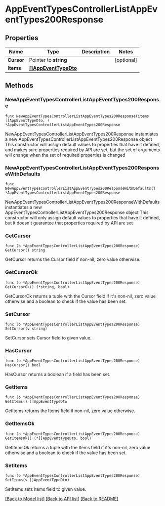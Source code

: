 # AppEventTypesControllerListAppEventTypes200Response

## Properties

Name | Type | Description | Notes
------------ | ------------- | ------------- | -------------
**Cursor** | Pointer to **string** |  | [optional] 
**Items** | [**[]AppEventTypeDto**](AppEventTypeDto.md) |  | 

## Methods

### NewAppEventTypesControllerListAppEventTypes200Response

`func NewAppEventTypesControllerListAppEventTypes200Response(items []AppEventTypeDto, ) *AppEventTypesControllerListAppEventTypes200Response`

NewAppEventTypesControllerListAppEventTypes200Response instantiates a new AppEventTypesControllerListAppEventTypes200Response object
This constructor will assign default values to properties that have it defined,
and makes sure properties required by API are set, but the set of arguments
will change when the set of required properties is changed

### NewAppEventTypesControllerListAppEventTypes200ResponseWithDefaults

`func NewAppEventTypesControllerListAppEventTypes200ResponseWithDefaults() *AppEventTypesControllerListAppEventTypes200Response`

NewAppEventTypesControllerListAppEventTypes200ResponseWithDefaults instantiates a new AppEventTypesControllerListAppEventTypes200Response object
This constructor will only assign default values to properties that have it defined,
but it doesn't guarantee that properties required by API are set

### GetCursor

`func (o *AppEventTypesControllerListAppEventTypes200Response) GetCursor() string`

GetCursor returns the Cursor field if non-nil, zero value otherwise.

### GetCursorOk

`func (o *AppEventTypesControllerListAppEventTypes200Response) GetCursorOk() (*string, bool)`

GetCursorOk returns a tuple with the Cursor field if it's non-nil, zero value otherwise
and a boolean to check if the value has been set.

### SetCursor

`func (o *AppEventTypesControllerListAppEventTypes200Response) SetCursor(v string)`

SetCursor sets Cursor field to given value.

### HasCursor

`func (o *AppEventTypesControllerListAppEventTypes200Response) HasCursor() bool`

HasCursor returns a boolean if a field has been set.

### GetItems

`func (o *AppEventTypesControllerListAppEventTypes200Response) GetItems() []AppEventTypeDto`

GetItems returns the Items field if non-nil, zero value otherwise.

### GetItemsOk

`func (o *AppEventTypesControllerListAppEventTypes200Response) GetItemsOk() (*[]AppEventTypeDto, bool)`

GetItemsOk returns a tuple with the Items field if it's non-nil, zero value otherwise
and a boolean to check if the value has been set.

### SetItems

`func (o *AppEventTypesControllerListAppEventTypes200Response) SetItems(v []AppEventTypeDto)`

SetItems sets Items field to given value.



[[Back to Model list]](../README.md#documentation-for-models) [[Back to API list]](../README.md#documentation-for-api-endpoints) [[Back to README]](../README.md)


